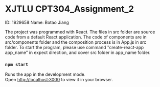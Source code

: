# XJTLU CPT304_Assignment_2
ID: 1929658 Name: Botao Jiang

The project was programmed with React. The files in src folder are source code from a default React application. The code of components are in src/components folder and the composition process is in App.js in src folder. To start the program, please use command "create-react-app app_name" in expect direction, and cover src folder in app_name folder.

### `npm start`

Runs the app in the development mode.\
Open [http://localhost:3000](http://localhost:3000) to view it in your browser.
